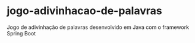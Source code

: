 # jogo-adivinhacao-de-palavras
Jogo de adivinhação de palavras desenvolvido em Java com o framework Spring Boot
